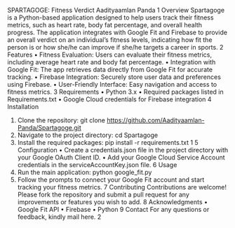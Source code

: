 SPARTAGOGE: Fitness Verdict
Aadityaamlan Panda
1 Overview
Spartagoge is a Python-based application designed to help users track their fitness metrics, such as heart
rate, body fat percentage, and overall health progress. The application integrates with Google Fit and
Firebase to provide an overall verdict on an individual’s fitness levels, indicating how fit the person is or how
she/he can improve if she/he targets a career in sports.
2 Features
• Fitness Evaluation: Users can evaluate their fitness metrics, including average heart rate and body
fat percentage.
• Integration with Google Fit: The app retrieves data directly from Google Fit for accurate tracking.
• Firebase Integration: Securely store user data and preferences using Firebase.
• User-Friendly Interface: Easy navigation and access to fitness metrics.
3 Requirements
• Python 3.x
• Required packages listed in Requirements.txt
• Google Cloud credentials for Firebase integration
4 Installation
1. Clone the repository:
git clone https://github.com/Aadityaamlan-Panda/Spartagoge.git
2. Navigate to the project directory:
cd Spartagoge
3. Install the required packages:
pip install -r requirements.txt
1
5 Configuration
• Create a credentials.json file in the project directory with your Google OAuth Client ID.
• Add your Google Cloud Service Account credentials in the serviceAccountKey.json file.
6 Usage
1. Run the main application:
python google_fit.py
2. Follow the prompts to connect your Google Fit account and start tracking your fitness metrics.
7 Contributing
Contributions are welcome! Please fork the repository and submit a pull request for any improvements or
features you wish to add.
8 Acknowledgments
• Google Fit API
• Firebase
• Python
9 Contact
For any questions or feedback, kindly mail here.
2
